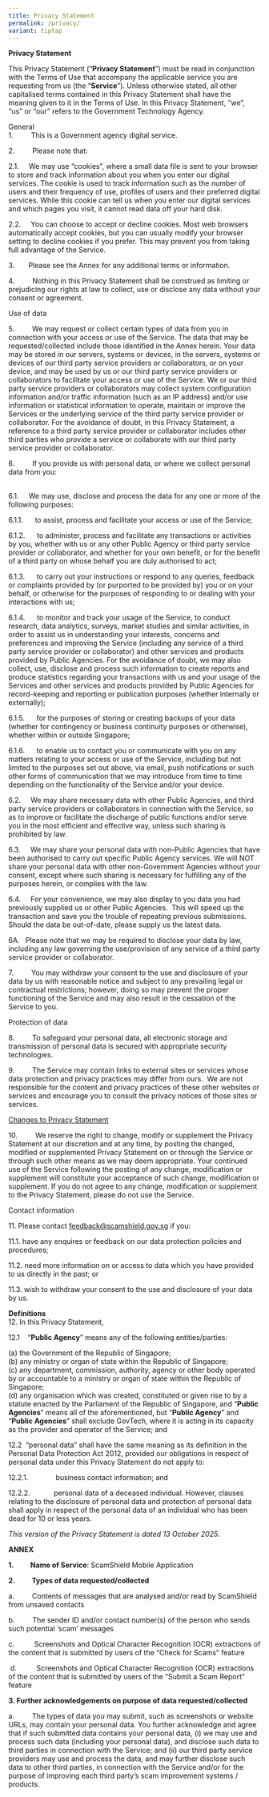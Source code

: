 ```yaml
---
title: Privacy Statement
permalink: /privacy/
variant: tiptap
---
```

<p><strong>Privacy Statement</strong>
</p>
<p>This Privacy Statement (“<strong>Privacy Statement</strong>”) must be
read in conjunction with the Terms of Use that accompany the applicable
service you are requesting from us (the “<strong>Service</strong>”). Unless
otherwise stated, all other capitalised terms contained in this Privacy
Statement shall have the meaning given to it in the Terms of Use. In this
Privacy Statement, “we”, “us” or “our” refers to the Government Technology
Agency.</p>
<p>General
<br>1.&nbsp;&nbsp;&nbsp;&nbsp;&nbsp;&nbsp;&nbsp;&nbsp; This is a Government
agency digital service.</p>
<p>2.&nbsp;&nbsp;&nbsp;&nbsp;&nbsp;&nbsp;&nbsp;&nbsp; Please note that:&nbsp;</p>
<p>2.1.&nbsp;&nbsp;&nbsp;&nbsp; We may use “cookies”, where a small data
file is sent to your browser to store and track information about you when
you enter our digital services. The cookie is used to track information
such as the number of users and their frequency of use, profiles of users
and their preferred digital services. While this cookie can tell us when
you enter our digital services and which pages you visit, it cannot read
data off your hard disk.</p>
<p>2.2.&nbsp;&nbsp;&nbsp;&nbsp; You can choose to accept or decline cookies.
Most web browsers automatically accept cookies, but you can usually modify
your browser setting to decline cookies if you prefer. This may prevent
you from taking full advantage of the Service.</p>
<p>3.&nbsp;&nbsp;&nbsp; &nbsp;&nbsp;&nbsp;Please see the Annex for any additional
terms or information.&nbsp;</p>
<p>4.&nbsp;&nbsp;&nbsp;&nbsp;&nbsp;&nbsp;&nbsp;&nbsp; Nothing in this Privacy
Statement shall be construed as limiting or prejudicing our rights at law
to collect, use or disclose any data without your consent or agreement.</p>
<p>Use of data</p>
<p>5.&nbsp;&nbsp;&nbsp;&nbsp;&nbsp;&nbsp;&nbsp;&nbsp; We may request or collect
certain types of data from you in connection with your access or use of
the Service. The data that may be requested/collected include those identified
in the Annex herein. Your data may be stored in our servers, systems or
devices, in the servers, systems or devices of our third party service
providers or collaborators, or on your device, and may be used by us or
our third party service providers or collaborators to facilitate your access
or use of the Service. We or our third party service providers or collaborators
may collect system configuration information and/or traffic information
(such as an IP address) and/or use information or statistical information
to operate, maintain or improve the Services or the underlying service
of the third party service provider or collaborator. For the avoidance
of doubt, in this Privacy Statement, a reference to a third party service
provider or collaborator includes other third parties who provide a service
or collaborate with our third party service provider or collaborator.
<br>
</p>
<p>6.&nbsp;&nbsp;&nbsp;&nbsp;&nbsp;&nbsp;&nbsp;&nbsp; If you provide us with
personal data, or where we collect personal data from you:</p>
<p>
<br>6.1.&nbsp;&nbsp;&nbsp;&nbsp; We may use, disclose and process the data
for any one or more of the following purposes:</p>
<p>6.1.1.&nbsp;&nbsp;&nbsp;&nbsp;&nbsp; to assist, process and facilitate
your access or use of the Service;</p>
<p>6.1.2.&nbsp;&nbsp;&nbsp;&nbsp;&nbsp; to administer, process and facilitate
any transactions or activities by you, whether with us or any other Public
Agency or third party service provider or collaborator, and whether for
your own benefit, or for the benefit of a third party on whose behalf you
are duly authorised to act;</p>
<p>6.1.3.&nbsp;&nbsp;&nbsp;&nbsp;&nbsp; to carry out your instructions or
respond to any queries, feedback or complaints provided by (or purported
to be provided by) you or on your behalf, or otherwise for the purposes
of responding to or dealing with your interactions with us;</p>
<p>6.1.4.&nbsp;&nbsp;&nbsp;&nbsp;&nbsp; to monitor and track your usage of
the Service, to conduct research, data analytics, surveys, market studies
and similar activities, in order to assist us in understanding your interests,
concerns and preferences and improving the Service (including any service
of a third party service provider or collaborator) and other services and
products provided by Public Agencies. For the avoidance of doubt, we may
also collect, use, disclose and process such information to create reports
and produce statistics regarding your transactions with us and your usage
of the Services and other services and products provided by Public Agencies
for record-keeping and reporting or publication purposes (whether internally
or externally);</p>
<p>6.1.5.&nbsp;&nbsp;&nbsp;&nbsp;&nbsp; for the purposes of storing or creating
backups of your data (whether for contingency or business continuity purposes
or otherwise), whether within or outside Singapore;</p>
<p>6.1.6.&nbsp;&nbsp;&nbsp;&nbsp;&nbsp; to enable us to contact you or communicate
with you on any matters relating to your access or use of the Service,
including but not limited to the purposes set out above, via email, push
notifications or such other forms of communication that we may introduce
from time to time depending on the functionality of the Service and/or
your device.</p>
<p>6.2.&nbsp;&nbsp;&nbsp;&nbsp; We may share necessary data with other Public
Agencies, and third party service providers or collaborators in connection
with the Service, so as to improve or facilitate the discharge of public
functions and/or serve you in the most efficient and effective way, unless
such sharing is prohibited by law.</p>
<p>6.3.&nbsp;&nbsp;&nbsp;&nbsp; We may share your personal data with non-Public
Agencies that have been authorised to carry out specific Public Agency
services. We will NOT share your personal data with other non-Government
Agencies without your consent, except where such sharing is necessary for
fulfilling any of the purposes herein, or complies with the law.</p>
<p>6.4.&nbsp;&nbsp;&nbsp;&nbsp; For your convenience, we may also display
to you data you had previously supplied us or other Public Agencies.&nbsp;
This will speed up the transaction and save you the trouble of repeating
previous submissions. Should the data be out-of-date, please supply us
the latest data.</p>
<p>6A.&nbsp;&nbsp; Please note that we may be required to disclose your data
by law, including any law governing the use/provision of any service of
a third party service provider or collaborator.</p>
<p>7.&nbsp;&nbsp;&nbsp;&nbsp;&nbsp;&nbsp;&nbsp;&nbsp; You may withdraw your
consent to the use and disclosure of your data by us with reasonable notice
and subject to any prevailing legal or contractual restrictions; however,
doing so may prevent the proper functioning of the Service and may also
result in the cessation of the Service to you.</p>
<p>Protection of data</p>
<p>8.&nbsp;&nbsp;&nbsp;&nbsp;&nbsp;&nbsp;&nbsp;&nbsp; To safeguard your personal
data, all electronic storage and transmission of personal data is secured
with appropriate security technologies.</p>
<p>9.&nbsp;&nbsp;&nbsp;&nbsp;&nbsp;&nbsp;&nbsp;&nbsp; The Service may contain
links to external sites or services whose data protection and privacy practices
may differ from ours.&nbsp; We are not responsible for the content and
privacy practices of these other websites or services and encourage you
to consult the privacy notices of those sites or services.</p>
<p><u>Changes to Privacy Statement</u>
</p>
<p>10.&nbsp;&nbsp;&nbsp;&nbsp;&nbsp;&nbsp;&nbsp;&nbsp; We reserve the right
to change, modify or supplement the Privacy Statement at our discretion
and at any time, by posting the changed, modified or supplemented Privacy
Statement on or through the Service or through such other means as we may
deem appropriate. Your continued use of the Service following the posting
of any change, modification or supplement will constitute your acceptance
of such change, modification or supplement. If you do not agree to any
change, modification or supplement to the Privacy Statement, please do
not use the Service.</p>
<p>Contact information</p>
<p>11. Please contact&nbsp;<a href="mailto:feedback@scamshield.gov.sg" rel="noopener noreferrer nofollow" target="_blank">feedback@scamshield.gov.sg</a>&nbsp;if
you:</p>
<p>11.1. have any enquires or feedback on our data protection policies and
procedures;&nbsp;</p>
<p>11.2. need more information on or access to data which you have provided
to us directly in the past; or</p>
<p>11.3. wish to withdraw your consent to the use and disclosure of your
data by us.</p>
<p><strong>Definitions<br></strong>12. In this Privacy Statement,&nbsp;</p>
<p>12.1&nbsp; &nbsp; “<strong>Public Agency</strong>” means any of the following
entities/parties:&nbsp;</p>
<p>(a) the Government of the Republic of Singapore;&nbsp;
<br>(b) any ministry or organ of state within the Republic of Singapore;&nbsp;
<br>(c) any department, commission, authority, agency or other body operated
by or accountable to a ministry or organ of state within the Republic of
Singapore;
<br>(d) any organisation which was created, constituted or given rise to by
a statute enacted by the Parliament of the Republic of Singapore, and “<strong>Public Agencies</strong>”
means all of the aforementioned, but “<strong>Public Agency</strong>” and
“<strong>Public Agencies</strong>” shall exclude GovTech, where it is acting
in its capacity as the provider and operator of the Service; and</p>
<p>12.2&nbsp; “personal data” shall have the same meaning as its definition
in the Personal Data Protection Act 2012, provided our obligations in respect
of personal data under this Privacy Statement do not apply to:</p>
<p>12.2.1.&nbsp;&nbsp;&nbsp;&nbsp;&nbsp;&nbsp;&nbsp;&nbsp;&nbsp;&nbsp;&nbsp;&nbsp;&nbsp;
business contact information; and</p>
<p>12.2.2.&nbsp;&nbsp;&nbsp;&nbsp;&nbsp;&nbsp;&nbsp;&nbsp;&nbsp;&nbsp;&nbsp;
personal data of a deceased individual. However, clauses relating to the
disclosure of personal data and protection of personal data shall apply
in respect of the personal data of an individual who has been dead for
10 or less years.</p>
<p><em>This version of the Privacy Statement is dated 13 October 2025.</em>
</p>
<p><strong>ANNEX</strong>
</p>
<p><strong>1.&nbsp;&nbsp;&nbsp;&nbsp;&nbsp;&nbsp;&nbsp;&nbsp;&nbsp; Name of Service</strong>:
ScamShield Mobile Application&nbsp;</p>
<p><strong>2.&nbsp;&nbsp;&nbsp;&nbsp;&nbsp;&nbsp;&nbsp;&nbsp;&nbsp; Types of data requested/collected</strong>
</p>
<p>a.&nbsp;&nbsp;&nbsp;&nbsp;&nbsp;&nbsp;&nbsp;&nbsp; Contents of messages
that are analysed and/or read by ScamShield from unsaved contacts&nbsp;</p>
<p>b.&nbsp;&nbsp;&nbsp;&nbsp;&nbsp;&nbsp;&nbsp;&nbsp; The sender ID and/or
contact number(s) of the person who sends such potential ‘scam’ messages</p>
<p>c.&nbsp;&nbsp;&nbsp;&nbsp;&nbsp;&nbsp;&nbsp;&nbsp;&nbsp; Screenshots and
Optical Character Recognition (OCR) extractions of the content that is
submitted by users of the “Check for Scams” feature</p>
<p>&nbsp;d.&nbsp;&nbsp;&nbsp;&nbsp;&nbsp;&nbsp;&nbsp;&nbsp;&nbsp; Screenshots
and Optical Character Recognition (OCR) extractions of the content that
is submitted by users of the “Submit a Scam Report” feature</p>
<p><strong>3. Further acknowledgements on purpose of data requested/collected</strong>
</p>
<p>a.&nbsp;&nbsp;&nbsp;&nbsp;&nbsp;&nbsp;&nbsp;&nbsp; The types of data you
may submit, such as screenshots or website URLs, may contain your personal
data. You further acknowledge and agree that if such submitted data contains
your personal data, (i) we may use and process such data (including your
personal data), and disclose such data to third parties in connection with
the Service; and (ii) our third party service providers may use and process
the data, and may further disclose such data to other third parties, in
connection with the Service and/or for the purpose of improving each third
party’s scam improvement systems / products.</p>
